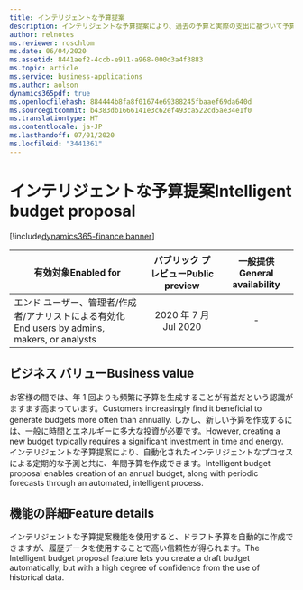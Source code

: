 ```yaml
---
title: インテリジェントな予算提案
description: インテリジェントな予算提案により、過去の予算と実際の支出に基づいて予算提案を自動的に作成できます。
author: relnotes
ms.reviewer: roschlom
ms.date: 06/04/2020
ms.assetid: 8441aef2-4ccb-e911-a968-000d3a4f3883
ms.topic: article
ms.service: business-applications
ms.author: aolson
dynamics365pdf: true
ms.openlocfilehash: 884444b8fa8f01674e69388245fbaaef69da640d
ms.sourcegitcommit: b4383db1666141e3c62ef493ca522cd5ae34e1f0
ms.translationtype: HT
ms.contentlocale: ja-JP
ms.lasthandoff: 07/01/2020
ms.locfileid: "3441361"
---
```

# <a name="intelligent-budget-proposal"></a><span data-ttu-id="98d82-103">インテリジェントな予算提案</span><span class="sxs-lookup"><span data-stu-id="98d82-103">Intelligent budget proposal</span></span>
[!include[dynamics365-finance banner](../includes/dynamics365-finance.md)]

| <span data-ttu-id="98d82-104">有効対象</span><span class="sxs-lookup"><span data-stu-id="98d82-104">Enabled for</span></span>    |  <span data-ttu-id="98d82-105">パブリック プレビュー</span><span class="sxs-lookup"><span data-stu-id="98d82-105">Public preview</span></span> | <span data-ttu-id="98d82-106">一般提供</span><span class="sxs-lookup"><span data-stu-id="98d82-106">General availability</span></span> | 
| ---------- | :----------: |:----------: |
|<span data-ttu-id="98d82-107">エンド ユーザー、管理者/作成者/アナリストによる有効化</span><span class="sxs-lookup"><span data-stu-id="98d82-107">End users by admins, makers, or analysts</span></span>|<span data-ttu-id="98d82-108">2020 年 7 月</span><span class="sxs-lookup"><span data-stu-id="98d82-108">Jul 2020</span></span>| -|


## <a name="business-value"></a><span data-ttu-id="98d82-109">ビジネス バリュー</span><span class="sxs-lookup"><span data-stu-id="98d82-109">Business value</span></span>
<!-- bv start -->
<span data-ttu-id="98d82-110">お客様の間では、年 1 回よりも頻繁に予算を生成することが有益だという認識がますます高まっています。</span><span class="sxs-lookup"><span data-stu-id="98d82-110">Customers increasingly find it beneficial to generate budgets more often than annually.</span></span> <span data-ttu-id="98d82-111">しかし、新しい予算を作成するには、一般に時間とエネルギーに多大な投資が必要です。</span><span class="sxs-lookup"><span data-stu-id="98d82-111">However, creating a new budget typically requires a significant investment in time and energy.</span></span> <span data-ttu-id="98d82-112">インテリジェントな予算提案により、自動化されたインテリジェントなプロセスによる定期的な予測と共に、年間予算を作成できます。</span><span class="sxs-lookup"><span data-stu-id="98d82-112">Intelligent budget proposal enables creation of an annual budget, along with periodic forecasts through an automated, intelligent process.</span></span>
<!-- bv end -->



## <a name="feature-details"></a><span data-ttu-id="98d82-113">機能の詳細</span><span class="sxs-lookup"><span data-stu-id="98d82-113">Feature details</span></span>
<!--feature detail start -->
<span data-ttu-id="98d82-114">インテリジェントな予算提案機能を使用すると、ドラフト予算を自動的に作成できますが、履歴データを使用することで高い信頼性が得られます。</span><span class="sxs-lookup"><span data-stu-id="98d82-114">The Intelligent budget proposal feature lets you create a draft budget automatically, but with a high degree of confidence from the use of historical data.</span></span>
<!--feature detail end -->









